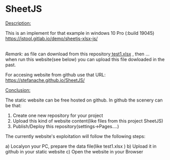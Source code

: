 # SheetJS
<a href="https://stefanache.github.io/SheetJS/">Description:</a>

This is an implement for that example in windows 10 Pro (:build 19045)
  https://jstool.gitlab.io/demo/sheetjs-xlsx-js/
  
<br/><i>Remark:</i>
as file can download from this repository[ test1.xlsx](https://github.com/stefanache/SheetJS/blob/main/test1.xlsx) , 
then ...
<br/>when run this website(see below) you can upload this file dowloaded in the past.

For accesing website from github use that URL:
  https://stefanache.github.io/SheetJS/

<a href="https://stefanache.github.io/SheetJS/">Conclusion:</a>

The static website can be free hosted on github.
In github the scenery can be that:
1) Create one new repository for your project
2) Upload this kind of website content(like files from this project SheetJS)
3) Publish/Deploy this repository(settings->Pages....)

   
The currently website's exploitation will follow the following steps:

a) Localyon your PC, prepare the data file(like test1.xlsx )
b) Upload it in github in your static website
c) Open the website in your Browser
